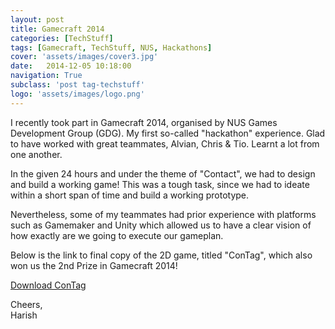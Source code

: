 ```yaml
---
layout: post
title: Gamecraft 2014
categories: [TechStuff]
tags: [Gamecraft, TechStuff, NUS, Hackathons]
cover: 'assets/images/cover3.jpg'
date:   2014-12-05 10:18:00
navigation: True
subclass: 'post tag-techstuff'
logo: 'assets/images/logo.png'
---
```


I recently took part in Gamecraft 2014, organised by NUS Games Development Group (GDG). My first so-called "hackathon" experience. Glad to have worked with great teammates, Alvian, Chris & Tio. Learnt a lot from one another.

In the given 24 hours and under the theme of "Contact", we had to design and build a working game! This was a tough task, since we had to ideate within a short span of time and build a working prototype.

Nevertheless, some of my teammates had prior experience with platforms such as Gamemaker and Unity which allowed us to have a clear vision of how exactly are we going to execute our gameplan.

Below is the link to final copy of the 2D game, titled "ConTag", which also won us the 2nd Prize in Gamecraft 2014!

<a href="https://www.dropbox.com/sh/o2snaeg836jelzr/AAD-Lxa5URgMqDPM-J8G1cr9a?dl=0">Download ConTag</a>

Cheers, <br>
Harish